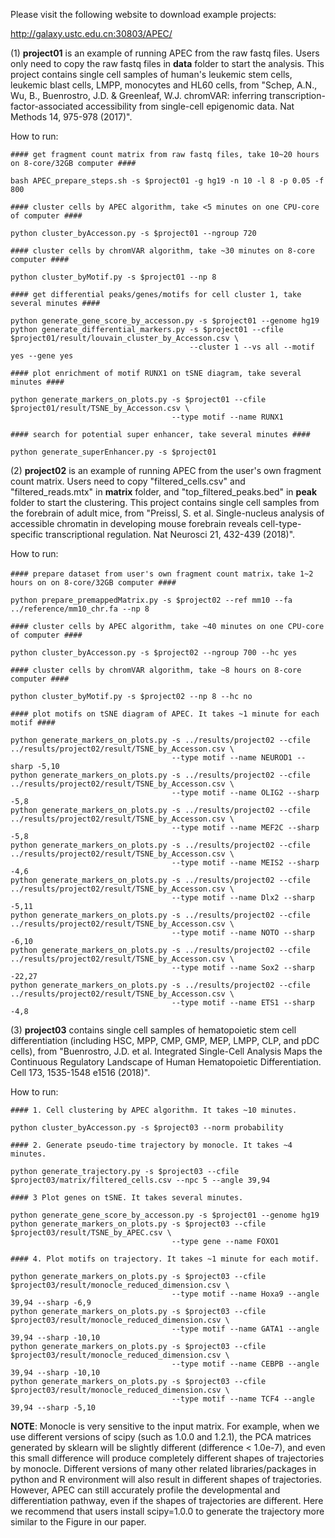 Please visit the following website to download example projects:

http://galaxy.ustc.edu.cn:30803/APEC/

(1) **project01** is an example of running APEC from the raw fastq files. Users only need to copy the raw fastq files in **data** folder to start the analysis. This project contains single cell samples of human's leukemic stem cells, leukemic blast cells, LMPP, monocytes and HL60 cells, from "Schep, A.N., Wu, B., Buenrostro, J.D. & Greenleaf, W.J. chromVAR: inferring transcription-factor-associated accessibility from single-cell epigenomic data. Nat Methods 14, 975-978 (2017)".

How to run:

    #### get fragment count matrix from raw fastq files, take 10~20 hours on 8-core/32GB computer ####

    bash APEC_prepare_steps.sh -s $project01 -g hg19 -n 10 -l 8 -p 0.05 -f 800

    #### cluster cells by APEC algorithm, take <5 minutes on one CPU-core of computer ####

    python cluster_byAccesson.py -s $project01 --ngroup 720

    #### cluster cells by chromVAR algorithm, take ~30 minutes on 8-core computer ####

    python cluster_byMotif.py -s $project01 --np 8

    #### get differential peaks/genes/motifs for cell cluster 1, take several minutes ####

    python generate_gene_score_by_accesson.py -s $project01 --genome hg19
    python generate_differential_markers.py -s $project01 --cfile $project01/result/louvain_cluster_by_Accesson.csv \
                                            --cluster 1 --vs all --motif yes --gene yes

    #### plot enrichment of motif RUNX1 on tSNE diagram, take several minutes ####

    python generate_markers_on_plots.py -s $project01 --cfile $project01/result/TSNE_by_Accesson.csv \
                                        --type motif --name RUNX1

    #### search for potential super enhancer, take several minutes ####

    python generate_superEnhancer.py -s $project01


(2) **project02** is an example of running APEC from the user's own fragment count matrix. Users need to copy "filtered_cells.csv" and "filtered_reads.mtx" in **matrix** folder, and "top_filtered_peaks.bed" in **peak** folder to start the clustering. This project contains single cell samples from the forebrain of adult mice, from "Preissl, S. et al. Single-nucleus analysis of accessible chromatin in developing mouse forebrain reveals cell-type-specific transcriptional regulation. Nat Neurosci 21, 432-439 (2018)".

How to run:

    #### prepare dataset from user's own fragment count matrix，take 1~2 hours on on 8-core/32GB computer ####

    python prepare_premappedMatrix.py -s $project02 --ref mm10 --fa ../reference/mm10_chr.fa --np 8

    #### cluster cells by APEC algorithm, take ~40 minutes on one CPU-core of computer ####

    python cluster_byAccesson.py -s $project02 --ngroup 700 --hc yes

    #### cluster cells by chromVAR algorithm, take ~8 hours on 8-core computer ####

    python cluster_byMotif.py -s $project02 --np 8 --hc no

    #### plot motifs on tSNE diagram of APEC. It takes ~1 minute for each motif ####

    python generate_markers_on_plots.py -s ../results/project02 --cfile ../results/project02/result/TSNE_by_Accesson.csv \
                                        --type motif --name NEUROD1 --sharp -5,10
    python generate_markers_on_plots.py -s ../results/project02 --cfile ../results/project02/result/TSNE_by_Accesson.csv \
                                        --type motif --name OLIG2 --sharp -5,8
    python generate_markers_on_plots.py -s ../results/project02 --cfile ../results/project02/result/TSNE_by_Accesson.csv \
                                        --type motif --name MEF2C --sharp -5,8
    python generate_markers_on_plots.py -s ../results/project02 --cfile ../results/project02/result/TSNE_by_Accesson.csv \
                                        --type motif --name MEIS2 --sharp -4,6
    python generate_markers_on_plots.py -s ../results/project02 --cfile ../results/project02/result/TSNE_by_Accesson.csv \
                                        --type motif --name Dlx2 --sharp -5,11
    python generate_markers_on_plots.py -s ../results/project02 --cfile ../results/project02/result/TSNE_by_Accesson.csv \
                                        --type motif --name NOTO --sharp -6,10
    python generate_markers_on_plots.py -s ../results/project02 --cfile ../results/project02/result/TSNE_by_Accesson.csv \
                                        --type motif --name Sox2 --sharp -22,27
    python generate_markers_on_plots.py -s ../results/project02 --cfile ../results/project02/result/TSNE_by_Accesson.csv \
                                        --type motif --name ETS1 --sharp -4,8


(3) **project03** contains single cell samples of hematopoietic stem cell differentiation (including HSC, MPP, CMP, GMP, MEP, LMPP, CLP, and pDC cells), from "Buenrostro, J.D. et al. Integrated Single-Cell Analysis Maps the Continuous Regulatory Landscape of Human Hematopoietic Differentiation. Cell 173, 1535-1548 e1516 (2018)".

How to run:

    #### 1. Cell clustering by APEC algorithm. It takes ~10 minutes.

    python cluster_byAccesson.py -s $project03 --norm probability

    #### 2. Generate pseudo-time trajectory by monocle. It takes ~4 minutes.

    python generate_trajectory.py -s $project03 --cfile $project03/matrix/filtered_cells.csv --npc 5 --angle 39,94

    #### 3 Plot genes on tSNE. It takes several minutes.

    python generate_gene_score_by_accesson.py -s $project01 --genome hg19
    python generate_markers_on_plots.py -s $project03 --cfile $project03/result/TSNE_by_APEC.csv \
                                        --type gene --name FOXO1

    #### 4. Plot motifs on trajectory. It takes ~1 minute for each motif.

    python generate_markers_on_plots.py -s $project03 --cfile $project03/result/monocle_reduced_dimension.csv \
                                        --type motif --name Hoxa9 --angle 39,94 --sharp -6,9
    python generate_markers_on_plots.py -s $project03 --cfile $project03/result/monocle_reduced_dimension.csv \
                                        --type motif --name GATA1 --angle 39,94 --sharp -10,10
    python generate_markers_on_plots.py -s $project03 --cfile $project03/result/monocle_reduced_dimension.csv \
                                        --type motif --name CEBPB --angle 39,94 --sharp -10,10
    python generate_markers_on_plots.py -s $project03 --cfile $project03/result/monocle_reduced_dimension.csv \
                                        --type motif --name TCF4 --angle 39,94 --sharp -5,10

**NOTE**: Monocle is very sensitive to the input matrix. For example, when we use different versions of scipy (such as 1.0.0 and 1.2.1), the PCA matrices generated by sklearn will be slightly different (difference < 1.0e-7), and even this small difference will produce completely different shapes of trajectories by monocle. Different versions of many other related libraries/packages in python and R environment will also result in different shapes of trajectories. However, APEC can still accurately profile the developmental and differentiation pathway, even if the shapes of trajectories are different. Here we recommend that users install scipy=1.0.0 to generate the trajectory more similar to the Figure in our paper.
